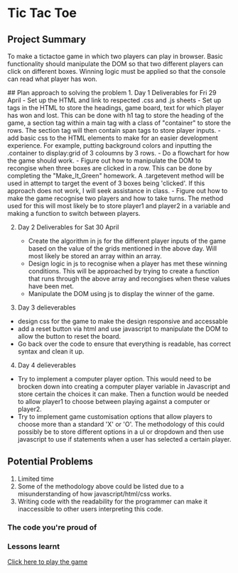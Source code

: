 # Tic Tac Toe 
## Project Summary
<p>
To make a tictactoe game in which two players can play in browser. Basic functionality should manipulate the DOM so that two different players can click on different boxes. Winning logic must be applied so that the console can read what player has won.
</p>
## Plan approach to solving the problem
1. Day 1 Deliverables for Fri 29 April 
         - Set up the HTML and link to respected .css and .js sheets
         - Set up tags in the HTML to store the headings, game board, text for which player has won and lost. This can be done with h1 tag to store the                heading of the game, a section tag within a main tag with a class of "container" to store the rows. The section tag will then contain span tags            to store player inputs. 
         - add basic css to the HTML elements to make for an easier development experience. For example, putting background colors and inputting the                  .container to display:grid of 3 coloumns by 3 rows.
         - Do a flowchart for how the game should work.
         - Figure out how to manipulate the DOM to recongise when three boxes are clicked in a row. This can be done by completing the "Make_It_Green"                homework. A .targetevent method will be used in attempt to target the event of 3 boxes being 'clicked'. If this approach does not work, I will seek assistance in class.
         - Figure out how to make the game recognise two players and how to take turns. The method used for this will most likely be to store player1 and player2 in a variable and making a function to switch between players.

2. Day 2 Deliverables for Sat 30 April
   - Create the algorithm in js for the different player inputs of the game based on the value of the grids mentioned in the above day. Will most likely be stored an array within an array.
   - Design logic in js to recognise when a player has met these winning conditions. This will be approached by trying to create a function that runs through the above array and recongises when these values have been met.
   - Manipulate the DOM using js to display the winner of the game. 

3. Day 3 delieverables
- design css for the game to make the design responsive and accessable
- add a reset button via html and use javascript to manipulate the DOM to allow the button to reset the board.
- Go back over the code to ensure that everything is readable, has correct syntax and clean it up. 

4. Day 4 delieverables
 - Try to implement a computer player option. This would need to be brocken down into creating a computer player variable in Javascript and store certain the choices it can make. Then a function would be needed to allow player1 to choose between playing against a computer or player2.
 - Try to implement game customisation options that allow players to choose more than a standard 'X' or 'O'. The methodology of this could possibly be to store different options in a ul or dropdown and then use javascript to use if statements when a user has selected a certain player. 
 
 ## Potential Problems
 1. Limited time
 2. Some of the methodology above could be listed due to a misunderstanding of how javascript/html/css works. 
 3. Writing code with the readability for the programmer can make it inaccessible to other users interpreting this code. 

### The code you're proud of
### Lessons learnt
<a href= "https://geoph88.github.io/tic-tac-toe/">Click here to play the game</a>
